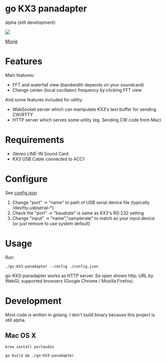 go KX3 panadapter
=================

alpha (still development)

<img src="https://dl.dropboxusercontent.com/u/673746/Screenshots/2015-10-01%2009.31.59.png"/>

<a href="https://youtu.be/scCF7HCArNY">Movie</a>

Features
========

Main features:

 * FFT and waterfall view (bandwidth depends on your soundcard)
 * Change center (local oscillator) frequency by clicking FFT view

And some features included for utility:

 * WebSocket server which can manipulate KX3's text buffer for sending CW/RTTY
 * HTTP server which serves some utility (eg. Sending CW code from Mac)


Requirements
============

 * *Stereo* LINE-IN Sound Card
 * KX3 USB Cable connected to ACC1

Configure
=========

See [config.json]( ./config.json )

 1. Change "port" -> "name" to path of USB serial device file (typically /dev/tty.usbserial-*)
 2. Check the "port" -> "baudrate" is same as KX3's RS-232 setting
 3. Change "input" -> "name","samplerate" to match as your input device (or just remove to use system default)

Usage
=====

Run:

	./go-KX3-panadapter --config ./config.json

go-KX3-panadapter works as HTTP server. So open shown http: URL by WebGL supported browsers (Google Chrome / Mozilla Firefox).


Development
===========

Most code is written in golang. I don't build binary because this project is still alpha.

## Mac OS X

```
brew install portaudio
```

```
go build && ./go-KX3-panadapter
```
